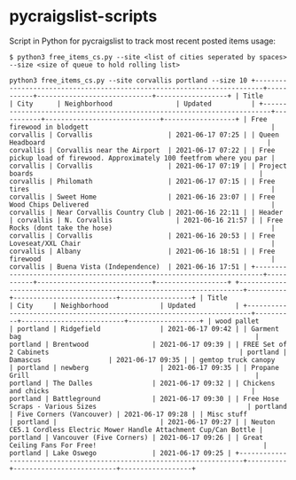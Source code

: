 # pycraigslist-scripts
Script in Python for pycraigslist to track most recent posted items
usage:


`$ python3 free_items_cs.py --site <list of cities seperated by spaces> --size <size of queue to hold rolling list>`

`python3 free_items_cs.py --site corvallis portland --size 10
+------------------------------------------------------------------------+-----------+-----------------------------+------------------+
| Title                                                                  | City      | Neighborhood                | Updated          |
+------------------------------------------------------------------------+-----------+-----------------------------+------------------+
| Free firewood in blodgett                                              | corvallis | Corvallis                   | 2021-06-17 07:25 |
| Queen Headboard                                                        | corvallis | Corvallis near the Airport  | 2021-06-17 07:22 |
| Free pickup load of firewood. Approximately 100 feetfrom where you par | corvallis | Corvallis                   | 2021-06-17 07:19 |
| Project boards                                                         | corvallis | Philomath                   | 2021-06-17 07:15 |
| Free tires                                                             | corvallis | Sweet Home                  | 2021-06-16 23:07 |
| Free Wood Chips Delivered                                              | corvallis | Near Corvallis Country Club | 2021-06-16 22:11 |
| Header                                                                 | corvallis | N. Corvallis                | 2021-06-16 21:57 |
| Free Rocks (dont take the hose)                                        | corvallis | Corvallis                   | 2021-06-16 20:53 |
| Free Loveseat/XXL Chair                                                | corvallis | Albany                      | 2021-06-16 18:51 |
| Free firewood                                                          | corvallis | Buena Vista (Independence)  | 2021-06-16 17:51 |
+------------------------------------------------------------------------+-----------+-----------------------------+------------------+
+-----------------------------------------------------------------------+----------+--------------------------+------------------+
| Title                                                                 | City     | Neighborhood             | Updated          |
+-----------------------------------------------------------------------+----------+--------------------------+------------------+
| wood pallet                                                           | portland | Ridgefield               | 2021-06-17 09:42 |
| Garment bag                                                           | portland | Brentwood                | 2021-06-17 09:39 |
| FREE Set of 2 Cabinets                                                | portland | Damascus                 | 2021-06-17 09:35 |
| gemtop truck canopy                                                   | portland | newberg                  | 2021-06-17 09:35 |
| Propane Grill                                                         | portland | The Dalles               | 2021-06-17 09:32 |
| Chickens and chicks                                                   | portland | Battleground             | 2021-06-17 09:30 |
| Free Hose Scraps - Various Sizes                                      | portland | Five Corners (Vancouver) | 2021-06-17 09:28 |
| Misc stuff                                                            | portland |                          | 2021-06-17 09:27 |
| Neuton CE5.1 Cordless Electric Mower Handle Attachment Cup/Can Bottle | portland | Vancouver (Five Corners) | 2021-06-17 09:26 |
| Great Ceiling Fans For Free!                                          | portland | Lake Oswego              | 2021-06-17 09:25 |
+-----------------------------------------------------------------------+----------+--------------------------+------------------+
`
